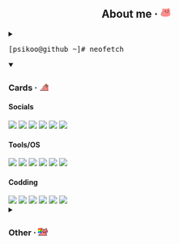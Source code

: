 <div align="center">
<h2>About me · <a href="https://cultofthepartyparrot.com/"><img src="https://github.com/psikoo/psikoo/blob/main/assets/gif/partyblobcat.gif" width="20"></a></h2>
</div>
<details>
<summary><pre>[psikoo@github ~]# neofetch</pre></summary>
<div>
<pre>
PPPPPPPPPPPPPPPPP                     iiii    ┌──psikoo@github──────────────────────────────────────────────────────┐
P::::::::::::::::P                   i::::i      ┌👤About me
P::::::PPPPPP:::::P                   iiii       ├──>🖊️Name > psikoo || psi
PP:::::P     P:::::P                             ├──>👫Pronouns > he || she || it
  P::::P     P:::::P   ssssssssss   iiiiiii      ├──>📅Birth > 3rd oct. 2005 (19)
  P::::P     P:::::P ss::::::::::s  i:::::i      ├──>🌍Residence > europe/spain/madrid
  P::::PPPPPP:::::Pss:::::::::::::s  i::::i      ├──>📖Language > en_US && es_ES
  P:::::::::::::PP s::::::ssss:::::s i::::i      └──>👷Occupation > student
  P::::PPPPPPPPP    s:::::s  ssssss  i::::i    
  P::::P              s::::::s       i::::i      ┌🌐Socials
  P::::P                 s::::::s    i::::i      ├──>🌲Linktree > linktr.ee/psikoo
  P::::P           ssssss   s:::::s  i::::i      └──>👾Discord > @psikoo
PP::::::PP         s:::::ssss::::::si::::::i   
P::::::::P         s::::::::::::::s i::::::i     ┌🔍System information
P::::::::P          s:::::::::::ss  i::::::i     ├──>💻OS > Tiny10 || Arch
PPPPPPPPPP           sssssssssss    iiiiiiii     ├──>🎥GPU > GeForce RTX 3080
                                                 ├──>⚙️CPU > i9-10900KF @ 3.70GHz
                                                 └──>💾RAM > 60GiB DDR4
                                              └─────────────────────────────────────────────────────────────────────┘
</pre>
</div>
</details>

<div>
<details open>
<summary><h3>Cards · <a href="https://cultofthepartyparrot.com/"><img src="https://github.com/psikoo/psikoo/blob/main/assets/gif/witnessprotectionparrot.gif" width="20"></a></h3></summary>
<div>
<h4>Socials</h4>
<a href="https://linktr.ee/psikoo"><img src="https://img.shields.io/badge/linktree-1de9b6?style=for-the-badge&logo=linktree&logoColor=white"></a>
<a href="https://bit.ly/discordUSR"><img src="https://img.shields.io/badge/Discord-%235865F2.svg?style=for-the-badge&logo=discord&logoColor=white"></a>
<a href="https://bit.ly/spotifyUSR"><img src="https://img.shields.io/badge/Spotify-1ED760?style=for-the-badge&logo=spotify&logoColor=white"></a>
<a href="https://bit.ly/steamUSR"><img src="https://img.shields.io/badge/steam-%23000000.svg?style=for-the-badge&logo=steam&logoColor=white"></a>
<a href="https://www.patreon.com/psikoo"><img src="https://img.shields.io/badge/Patreon-F96854?style=for-the-badge&logo=patreon&logoColor=white"></a>
<a href="https://github.com/psikoo"><img src="https://img.shields.io/badge/github-%23121011.svg?style=for-the-badge&logo=github&logoColor=white"></a>
<h4>Tools/OS</h4>
<img src="https://img.shields.io/badge/Firefox-FF7139?style=for-the-badge&logo=Firefox-Browser&logoColor=white">
<img src="https://img.shields.io/badge/VS%20Code%20Insiders-35b393.svg?style=for-the-badge&logo=visual-studio-code&logoColor=white">
<img src="https://img.shields.io/badge/LibreOffice-%2318A303?style=for-the-badge&logo=LibreOffice&logoColor=white">
<img src="https://img.shields.io/badge/Arch%20Linux-1793D1?logo=arch-linux&logoColor=fff&style=for-the-badge">
<img src="https://img.shields.io/badge/Windows-0078D6?style=for-the-badge&logo=windows&logoColor=white">
<img src="https://img.shields.io/badge/Android-3DDC84?style=for-the-badge&logo=android&logoColor=white">
<h4>Codding</h4>
<img src="https://img.shields.io/badge/node.js-6DA55F?style=for-the-badge&logo=node.js&logoColor=white">
<img src="https://img.shields.io/badge/Apache%20Maven-C71A36?style=for-the-badge&logo=Apache%20Maven&logoColor=white">
<img src="https://img.shields.io/badge/java-%23ED8B00.svg?style=for-the-badge&logo=openjdk&logoColor=white">
<img src="https://img.shields.io/badge/javascript-%23323330.svg?style=for-the-badge&logo=javascript&logoColor=%23F7DF1E">
<img src="https://img.shields.io/badge/shell_script-%23121011.svg?style=for-the-badge&logo=gnu-bash&logoColor=white">
<img src="https://img.shields.io/badge/markdown-%23000000.svg?style=for-the-badge&logo=markdown&logoColor=white">
</div>
</details>
</div>
</details>

<div>
<details>
<summary><h3>Other · <a href="https://cultofthepartyparrot.com/"><img src="https://github.com/psikoo/psikoo/blob/main/assets/gif/nyanparrot.gif" width="20"></a></h3></summary>
<div>
<details>
<summary><h4>Github Stats <a href="https://cultofthepartyparrot.com/"><img src="https://github.com/psikoo/psikoo/blob/main/assets/gif/stubparrot.gif" width="20"></a></h4></summary>
<img src="https://github-readme-stats.vercel.app/api?username=psikoo&hide_title=true&show_icons=true&text_color=ffffff&icon_color=ffffff&border_color=0D1117&bg_color=050709&border_radius=10" alt="github stats" height="180"/> 
<img src="https://github-readme-stats.vercel.app/api/top-langs/?username=psikoo&layout=donut&title_color=ffffff&text_color=ffffff&border_color=0D1117&bg_color=050709&border_radius=10" alt="code stats" height="180"/>
</details>
</div>
<div>
<details>
<summary><h4>Now playing <a href="https://cultofthepartyparrot.com/"><img src="https://github.com/psikoo/psikoo/blob/main/assets/gif/discoduck.gif" width="20"></a></h4></summary>
<img src="https://spotify-github-profile.kittinanx.com/api/view?uid=qkmmn5sweydaujo8ret0gobti&cover_image=true&theme=natemoo-re&show_offline=false&background_color=050709&interchange=true&bar_color=53b14f&bar_color_cover=true" alt="spotify stats"> 
</details>
</div>
</details>
</div>
